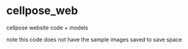 # cellpose_web

cellpose website code + models

note this code does not have the sample images saved to save space
